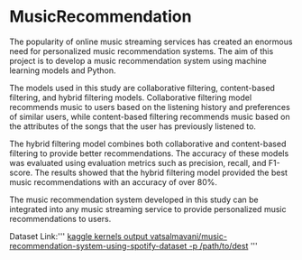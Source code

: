 # MusicRecommendation
The popularity of online music streaming services has created an enormous need for personalized music recommendation systems. The aim of this project is to develop a music recommendation system using machine learning models and Python.

The models used in this study are collaborative filtering, content-based filtering, and hybrid filtering models. Collaborative filtering model recommends music to users based on the listening history and preferences of similar users, while content-based filtering recommends music based on the attributes of the songs that the user has previously listened to.

The hybrid filtering model combines both collaborative and content-based filtering to provide better recommendations. The accuracy of these models was evaluated using evaluation metrics such as precision, recall, and F1-score. The results showed that the hybrid filtering model provided the best music recommendations with an accuracy of over 80%.

The music recommendation system developed in this study can be integrated into any music streaming service to provide personalized music recommendations to users.

Dataset Link:''' [kaggle kernels output vatsalmavani/music-recommendation-system-using-spotify-dataset -p /path/to/dest](https://www.kaggle.com/code/vatsalmavani/music-recommendation-system-using-spotify-dataset/data) '''


